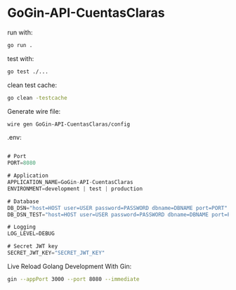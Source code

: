 # GoGin-API-CuentasClaras

run with:

``` bash
go run .
```

test with:

``` bash
go test ./...
```

clean test cache:

``` bash
go clean -testcache
```

Generate wire file:
``` bash
wire gen GoGin-API-CuentasClaras/config
```

.env:

``` go

# Port
PORT=8080

# Application
APPLICATION_NAME=GoGin-API-CuentasClaras
ENVIRONMENT=development | test | production

# Database
DB_DSN="host=HOST user=USER password=PASSWORD dbname=DBNAME port=PORT"
DB_DSN_TEST="host=HOST user=USER password=PASSWORD dbname=DBNAME port=PORT"

# Logging
LOG_LEVEL=DEBUG

# Secret JWT key
SECRET_JWT_KEY="SECRET_JWT_KEY"
```

Live Reload Golang Development With Gin:

``` bash
gin --appPort 3000 --port 8080 --immediate
```

